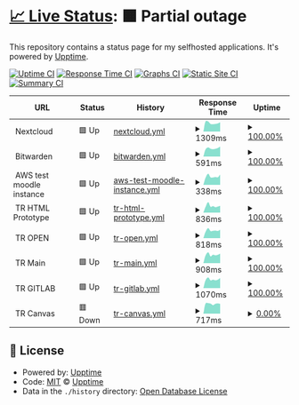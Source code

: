 # [📈 Live Status](https://ldunkum.github.io/status/): <!--live status--> **🟧 Partial outage**

This repository contains a status page for my selfhosted applications. It's powered by [Upptime](https://github.com/upptime/upptime).

[![Uptime CI](https://github.com/ldunkum/upptime/workflows/Uptime%20CI/badge.svg)](https://github.com/ldunkum/upptime/actions?query=workflow%3A%22Uptime+CI%22)
[![Response Time CI](https://github.com/ldunkum/upptime/workflows/Response%20Time%20CI/badge.svg)](https://github.com/ldunkum/upptime/actions?query=workflow%3A%22Response+Time+CI%22)
[![Graphs CI](https://github.com/ldunkum/upptime/workflows/Graphs%20CI/badge.svg)](https://github.com/ldunkum/upptime/actions?query=workflow%3A%22Graphs+CI%22)
[![Static Site CI](https://github.com/ldunkum/upptime/workflows/Static%20Site%20CI/badge.svg)](https://github.com/ldunkum/upptime/actions?query=workflow%3A%22Static+Site+CI%22)
[![Summary CI](https://github.com/ldunkum/upptime/workflows/Summary%20CI/badge.svg)](https://github.com/ldunkum/upptime/actions?query=workflow%3A%22Summary+CI%22)

<!--start: status pages-->
<!-- This summary is generated by Upptime (https://github.com/upptime/upptime) -->
<!-- Do not edit this manually, your changes will be overwritten -->
<!-- prettier-ignore -->
| URL | Status | History | Response Time | Uptime |
| --- | ------ | ------- | ------------- | ------ |
| <img alt="" src="https://nextcloud.com/wp-content/themes/next/assets/img/common/favicon.png" height="13"> Nextcloud | 🟩 Up | [nextcloud.yml](https://github.com/ldunkum/status/commits/HEAD/history/nextcloud.yml) | <details><summary><img alt="Response time graph" src="./graphs/nextcloud/response-time-week.png" height="20"> 1309ms</summary><br><a href="https://ldunkum.github.io/status/history/nextcloud"><img alt="Response time 1721" src="https://img.shields.io/endpoint?url=https%3A%2F%2Fraw.githubusercontent.com%2Fldunkum%2Fstatus%2FHEAD%2Fapi%2Fnextcloud%2Fresponse-time.json"></a><br><a href="https://ldunkum.github.io/status/history/nextcloud"><img alt="24-hour response time 1196" src="https://img.shields.io/endpoint?url=https%3A%2F%2Fraw.githubusercontent.com%2Fldunkum%2Fstatus%2FHEAD%2Fapi%2Fnextcloud%2Fresponse-time-day.json"></a><br><a href="https://ldunkum.github.io/status/history/nextcloud"><img alt="7-day response time 1309" src="https://img.shields.io/endpoint?url=https%3A%2F%2Fraw.githubusercontent.com%2Fldunkum%2Fstatus%2FHEAD%2Fapi%2Fnextcloud%2Fresponse-time-week.json"></a><br><a href="https://ldunkum.github.io/status/history/nextcloud"><img alt="30-day response time 1539" src="https://img.shields.io/endpoint?url=https%3A%2F%2Fraw.githubusercontent.com%2Fldunkum%2Fstatus%2FHEAD%2Fapi%2Fnextcloud%2Fresponse-time-month.json"></a><br><a href="https://ldunkum.github.io/status/history/nextcloud"><img alt="1-year response time 1721" src="https://img.shields.io/endpoint?url=https%3A%2F%2Fraw.githubusercontent.com%2Fldunkum%2Fstatus%2FHEAD%2Fapi%2Fnextcloud%2Fresponse-time-year.json"></a></details> | <details><summary><a href="https://ldunkum.github.io/status/history/nextcloud">100.00%</a></summary><a href="https://ldunkum.github.io/status/history/nextcloud"><img alt="All-time uptime 87.34%" src="https://img.shields.io/endpoint?url=https%3A%2F%2Fraw.githubusercontent.com%2Fldunkum%2Fstatus%2FHEAD%2Fapi%2Fnextcloud%2Fuptime.json"></a><br><a href="https://ldunkum.github.io/status/history/nextcloud"><img alt="24-hour uptime 100.00%" src="https://img.shields.io/endpoint?url=https%3A%2F%2Fraw.githubusercontent.com%2Fldunkum%2Fstatus%2FHEAD%2Fapi%2Fnextcloud%2Fuptime-day.json"></a><br><a href="https://ldunkum.github.io/status/history/nextcloud"><img alt="7-day uptime 100.00%" src="https://img.shields.io/endpoint?url=https%3A%2F%2Fraw.githubusercontent.com%2Fldunkum%2Fstatus%2FHEAD%2Fapi%2Fnextcloud%2Fuptime-week.json"></a><br><a href="https://ldunkum.github.io/status/history/nextcloud"><img alt="30-day uptime 79.34%" src="https://img.shields.io/endpoint?url=https%3A%2F%2Fraw.githubusercontent.com%2Fldunkum%2Fstatus%2FHEAD%2Fapi%2Fnextcloud%2Fuptime-month.json"></a><br><a href="https://ldunkum.github.io/status/history/nextcloud"><img alt="1-year uptime 87.34%" src="https://img.shields.io/endpoint?url=https%3A%2F%2Fraw.githubusercontent.com%2Fldunkum%2Fstatus%2FHEAD%2Fapi%2Fnextcloud%2Fuptime-year.json"></a></details>
| <img alt="" src="https://bitwarden.com/favicon-32x32.png" height="13"> Bitwarden | 🟩 Up | [bitwarden.yml](https://github.com/ldunkum/status/commits/HEAD/history/bitwarden.yml) | <details><summary><img alt="Response time graph" src="./graphs/bitwarden/response-time-week.png" height="20"> 591ms</summary><br><a href="https://ldunkum.github.io/status/history/bitwarden"><img alt="Response time 728" src="https://img.shields.io/endpoint?url=https%3A%2F%2Fraw.githubusercontent.com%2Fldunkum%2Fstatus%2FHEAD%2Fapi%2Fbitwarden%2Fresponse-time.json"></a><br><a href="https://ldunkum.github.io/status/history/bitwarden"><img alt="24-hour response time 570" src="https://img.shields.io/endpoint?url=https%3A%2F%2Fraw.githubusercontent.com%2Fldunkum%2Fstatus%2FHEAD%2Fapi%2Fbitwarden%2Fresponse-time-day.json"></a><br><a href="https://ldunkum.github.io/status/history/bitwarden"><img alt="7-day response time 591" src="https://img.shields.io/endpoint?url=https%3A%2F%2Fraw.githubusercontent.com%2Fldunkum%2Fstatus%2FHEAD%2Fapi%2Fbitwarden%2Fresponse-time-week.json"></a><br><a href="https://ldunkum.github.io/status/history/bitwarden"><img alt="30-day response time 697" src="https://img.shields.io/endpoint?url=https%3A%2F%2Fraw.githubusercontent.com%2Fldunkum%2Fstatus%2FHEAD%2Fapi%2Fbitwarden%2Fresponse-time-month.json"></a><br><a href="https://ldunkum.github.io/status/history/bitwarden"><img alt="1-year response time 728" src="https://img.shields.io/endpoint?url=https%3A%2F%2Fraw.githubusercontent.com%2Fldunkum%2Fstatus%2FHEAD%2Fapi%2Fbitwarden%2Fresponse-time-year.json"></a></details> | <details><summary><a href="https://ldunkum.github.io/status/history/bitwarden">100.00%</a></summary><a href="https://ldunkum.github.io/status/history/bitwarden"><img alt="All-time uptime 87.61%" src="https://img.shields.io/endpoint?url=https%3A%2F%2Fraw.githubusercontent.com%2Fldunkum%2Fstatus%2FHEAD%2Fapi%2Fbitwarden%2Fuptime.json"></a><br><a href="https://ldunkum.github.io/status/history/bitwarden"><img alt="24-hour uptime 100.00%" src="https://img.shields.io/endpoint?url=https%3A%2F%2Fraw.githubusercontent.com%2Fldunkum%2Fstatus%2FHEAD%2Fapi%2Fbitwarden%2Fuptime-day.json"></a><br><a href="https://ldunkum.github.io/status/history/bitwarden"><img alt="7-day uptime 100.00%" src="https://img.shields.io/endpoint?url=https%3A%2F%2Fraw.githubusercontent.com%2Fldunkum%2Fstatus%2FHEAD%2Fapi%2Fbitwarden%2Fuptime-week.json"></a><br><a href="https://ldunkum.github.io/status/history/bitwarden"><img alt="30-day uptime 79.30%" src="https://img.shields.io/endpoint?url=https%3A%2F%2Fraw.githubusercontent.com%2Fldunkum%2Fstatus%2FHEAD%2Fapi%2Fbitwarden%2Fuptime-month.json"></a><br><a href="https://ldunkum.github.io/status/history/bitwarden"><img alt="1-year uptime 87.61%" src="https://img.shields.io/endpoint?url=https%3A%2F%2Fraw.githubusercontent.com%2Fldunkum%2Fstatus%2FHEAD%2Fapi%2Fbitwarden%2Fuptime-year.json"></a></details>
| <img alt="" src="https://favicons.githubusercontent.com/null" height="13"> AWS test moodle instance | 🟩 Up | [aws-test-moodle-instance.yml](https://github.com/ldunkum/status/commits/HEAD/history/aws-test-moodle-instance.yml) | <details><summary><img alt="Response time graph" src="./graphs/aws-test-moodle-instance/response-time-week.png" height="20"> 338ms</summary><br><a href="https://ldunkum.github.io/status/history/aws-test-moodle-instance"><img alt="Response time 427" src="https://img.shields.io/endpoint?url=https%3A%2F%2Fraw.githubusercontent.com%2Fldunkum%2Fstatus%2FHEAD%2Fapi%2Faws-test-moodle-instance%2Fresponse-time.json"></a><br><a href="https://ldunkum.github.io/status/history/aws-test-moodle-instance"><img alt="24-hour response time 315" src="https://img.shields.io/endpoint?url=https%3A%2F%2Fraw.githubusercontent.com%2Fldunkum%2Fstatus%2FHEAD%2Fapi%2Faws-test-moodle-instance%2Fresponse-time-day.json"></a><br><a href="https://ldunkum.github.io/status/history/aws-test-moodle-instance"><img alt="7-day response time 338" src="https://img.shields.io/endpoint?url=https%3A%2F%2Fraw.githubusercontent.com%2Fldunkum%2Fstatus%2FHEAD%2Fapi%2Faws-test-moodle-instance%2Fresponse-time-week.json"></a><br><a href="https://ldunkum.github.io/status/history/aws-test-moodle-instance"><img alt="30-day response time 392" src="https://img.shields.io/endpoint?url=https%3A%2F%2Fraw.githubusercontent.com%2Fldunkum%2Fstatus%2FHEAD%2Fapi%2Faws-test-moodle-instance%2Fresponse-time-month.json"></a><br><a href="https://ldunkum.github.io/status/history/aws-test-moodle-instance"><img alt="1-year response time 427" src="https://img.shields.io/endpoint?url=https%3A%2F%2Fraw.githubusercontent.com%2Fldunkum%2Fstatus%2FHEAD%2Fapi%2Faws-test-moodle-instance%2Fresponse-time-year.json"></a></details> | <details><summary><a href="https://ldunkum.github.io/status/history/aws-test-moodle-instance">100.00%</a></summary><a href="https://ldunkum.github.io/status/history/aws-test-moodle-instance"><img alt="All-time uptime 99.98%" src="https://img.shields.io/endpoint?url=https%3A%2F%2Fraw.githubusercontent.com%2Fldunkum%2Fstatus%2FHEAD%2Fapi%2Faws-test-moodle-instance%2Fuptime.json"></a><br><a href="https://ldunkum.github.io/status/history/aws-test-moodle-instance"><img alt="24-hour uptime 100.00%" src="https://img.shields.io/endpoint?url=https%3A%2F%2Fraw.githubusercontent.com%2Fldunkum%2Fstatus%2FHEAD%2Fapi%2Faws-test-moodle-instance%2Fuptime-day.json"></a><br><a href="https://ldunkum.github.io/status/history/aws-test-moodle-instance"><img alt="7-day uptime 100.00%" src="https://img.shields.io/endpoint?url=https%3A%2F%2Fraw.githubusercontent.com%2Fldunkum%2Fstatus%2FHEAD%2Fapi%2Faws-test-moodle-instance%2Fuptime-week.json"></a><br><a href="https://ldunkum.github.io/status/history/aws-test-moodle-instance"><img alt="30-day uptime 100.00%" src="https://img.shields.io/endpoint?url=https%3A%2F%2Fraw.githubusercontent.com%2Fldunkum%2Fstatus%2FHEAD%2Fapi%2Faws-test-moodle-instance%2Fuptime-month.json"></a><br><a href="https://ldunkum.github.io/status/history/aws-test-moodle-instance"><img alt="1-year uptime 99.98%" src="https://img.shields.io/endpoint?url=https%3A%2F%2Fraw.githubusercontent.com%2Fldunkum%2Fstatus%2FHEAD%2Fapi%2Faws-test-moodle-instance%2Fuptime-year.json"></a></details>
| <img alt="" src="https://favicons.githubusercontent.com/null" height="13"> TR HTML Prototype | 🟩 Up | [tr-html-prototype.yml](https://github.com/ldunkum/status/commits/HEAD/history/tr-html-prototype.yml) | <details><summary><img alt="Response time graph" src="./graphs/tr-html-prototype/response-time-week.png" height="20"> 836ms</summary><br><a href="https://ldunkum.github.io/status/history/tr-html-prototype"><img alt="Response time 987" src="https://img.shields.io/endpoint?url=https%3A%2F%2Fraw.githubusercontent.com%2Fldunkum%2Fstatus%2FHEAD%2Fapi%2Ftr-html-prototype%2Fresponse-time.json"></a><br><a href="https://ldunkum.github.io/status/history/tr-html-prototype"><img alt="24-hour response time 795" src="https://img.shields.io/endpoint?url=https%3A%2F%2Fraw.githubusercontent.com%2Fldunkum%2Fstatus%2FHEAD%2Fapi%2Ftr-html-prototype%2Fresponse-time-day.json"></a><br><a href="https://ldunkum.github.io/status/history/tr-html-prototype"><img alt="7-day response time 836" src="https://img.shields.io/endpoint?url=https%3A%2F%2Fraw.githubusercontent.com%2Fldunkum%2Fstatus%2FHEAD%2Fapi%2Ftr-html-prototype%2Fresponse-time-week.json"></a><br><a href="https://ldunkum.github.io/status/history/tr-html-prototype"><img alt="30-day response time 934" src="https://img.shields.io/endpoint?url=https%3A%2F%2Fraw.githubusercontent.com%2Fldunkum%2Fstatus%2FHEAD%2Fapi%2Ftr-html-prototype%2Fresponse-time-month.json"></a><br><a href="https://ldunkum.github.io/status/history/tr-html-prototype"><img alt="1-year response time 987" src="https://img.shields.io/endpoint?url=https%3A%2F%2Fraw.githubusercontent.com%2Fldunkum%2Fstatus%2FHEAD%2Fapi%2Ftr-html-prototype%2Fresponse-time-year.json"></a></details> | <details><summary><a href="https://ldunkum.github.io/status/history/tr-html-prototype">100.00%</a></summary><a href="https://ldunkum.github.io/status/history/tr-html-prototype"><img alt="All-time uptime 100.00%" src="https://img.shields.io/endpoint?url=https%3A%2F%2Fraw.githubusercontent.com%2Fldunkum%2Fstatus%2FHEAD%2Fapi%2Ftr-html-prototype%2Fuptime.json"></a><br><a href="https://ldunkum.github.io/status/history/tr-html-prototype"><img alt="24-hour uptime 100.00%" src="https://img.shields.io/endpoint?url=https%3A%2F%2Fraw.githubusercontent.com%2Fldunkum%2Fstatus%2FHEAD%2Fapi%2Ftr-html-prototype%2Fuptime-day.json"></a><br><a href="https://ldunkum.github.io/status/history/tr-html-prototype"><img alt="7-day uptime 100.00%" src="https://img.shields.io/endpoint?url=https%3A%2F%2Fraw.githubusercontent.com%2Fldunkum%2Fstatus%2FHEAD%2Fapi%2Ftr-html-prototype%2Fuptime-week.json"></a><br><a href="https://ldunkum.github.io/status/history/tr-html-prototype"><img alt="30-day uptime 100.00%" src="https://img.shields.io/endpoint?url=https%3A%2F%2Fraw.githubusercontent.com%2Fldunkum%2Fstatus%2FHEAD%2Fapi%2Ftr-html-prototype%2Fuptime-month.json"></a><br><a href="https://ldunkum.github.io/status/history/tr-html-prototype"><img alt="1-year uptime 100.00%" src="https://img.shields.io/endpoint?url=https%3A%2F%2Fraw.githubusercontent.com%2Fldunkum%2Fstatus%2FHEAD%2Fapi%2Ftr-html-prototype%2Fuptime-year.json"></a></details>
| <img alt="" src="https://favicons.githubusercontent.com/null" height="13"> TR OPEN | 🟩 Up | [tr-open.yml](https://github.com/ldunkum/status/commits/HEAD/history/tr-open.yml) | <details><summary><img alt="Response time graph" src="./graphs/tr-open/response-time-week.png" height="20"> 818ms</summary><br><a href="https://ldunkum.github.io/status/history/tr-open"><img alt="Response time 969" src="https://img.shields.io/endpoint?url=https%3A%2F%2Fraw.githubusercontent.com%2Fldunkum%2Fstatus%2FHEAD%2Fapi%2Ftr-open%2Fresponse-time.json"></a><br><a href="https://ldunkum.github.io/status/history/tr-open"><img alt="24-hour response time 695" src="https://img.shields.io/endpoint?url=https%3A%2F%2Fraw.githubusercontent.com%2Fldunkum%2Fstatus%2FHEAD%2Fapi%2Ftr-open%2Fresponse-time-day.json"></a><br><a href="https://ldunkum.github.io/status/history/tr-open"><img alt="7-day response time 818" src="https://img.shields.io/endpoint?url=https%3A%2F%2Fraw.githubusercontent.com%2Fldunkum%2Fstatus%2FHEAD%2Fapi%2Ftr-open%2Fresponse-time-week.json"></a><br><a href="https://ldunkum.github.io/status/history/tr-open"><img alt="30-day response time 924" src="https://img.shields.io/endpoint?url=https%3A%2F%2Fraw.githubusercontent.com%2Fldunkum%2Fstatus%2FHEAD%2Fapi%2Ftr-open%2Fresponse-time-month.json"></a><br><a href="https://ldunkum.github.io/status/history/tr-open"><img alt="1-year response time 969" src="https://img.shields.io/endpoint?url=https%3A%2F%2Fraw.githubusercontent.com%2Fldunkum%2Fstatus%2FHEAD%2Fapi%2Ftr-open%2Fresponse-time-year.json"></a></details> | <details><summary><a href="https://ldunkum.github.io/status/history/tr-open">100.00%</a></summary><a href="https://ldunkum.github.io/status/history/tr-open"><img alt="All-time uptime 99.97%" src="https://img.shields.io/endpoint?url=https%3A%2F%2Fraw.githubusercontent.com%2Fldunkum%2Fstatus%2FHEAD%2Fapi%2Ftr-open%2Fuptime.json"></a><br><a href="https://ldunkum.github.io/status/history/tr-open"><img alt="24-hour uptime 100.00%" src="https://img.shields.io/endpoint?url=https%3A%2F%2Fraw.githubusercontent.com%2Fldunkum%2Fstatus%2FHEAD%2Fapi%2Ftr-open%2Fuptime-day.json"></a><br><a href="https://ldunkum.github.io/status/history/tr-open"><img alt="7-day uptime 100.00%" src="https://img.shields.io/endpoint?url=https%3A%2F%2Fraw.githubusercontent.com%2Fldunkum%2Fstatus%2FHEAD%2Fapi%2Ftr-open%2Fuptime-week.json"></a><br><a href="https://ldunkum.github.io/status/history/tr-open"><img alt="30-day uptime 100.00%" src="https://img.shields.io/endpoint?url=https%3A%2F%2Fraw.githubusercontent.com%2Fldunkum%2Fstatus%2FHEAD%2Fapi%2Ftr-open%2Fuptime-month.json"></a><br><a href="https://ldunkum.github.io/status/history/tr-open"><img alt="1-year uptime 99.97%" src="https://img.shields.io/endpoint?url=https%3A%2F%2Fraw.githubusercontent.com%2Fldunkum%2Fstatus%2FHEAD%2Fapi%2Ftr-open%2Fuptime-year.json"></a></details>
| <img alt="" src="https://favicons.githubusercontent.com/null" height="13"> TR Main | 🟩 Up | [tr-main.yml](https://github.com/ldunkum/status/commits/HEAD/history/tr-main.yml) | <details><summary><img alt="Response time graph" src="./graphs/tr-main/response-time-week.png" height="20"> 908ms</summary><br><a href="https://ldunkum.github.io/status/history/tr-main"><img alt="Response time 1318" src="https://img.shields.io/endpoint?url=https%3A%2F%2Fraw.githubusercontent.com%2Fldunkum%2Fstatus%2FHEAD%2Fapi%2Ftr-main%2Fresponse-time.json"></a><br><a href="https://ldunkum.github.io/status/history/tr-main"><img alt="24-hour response time 885" src="https://img.shields.io/endpoint?url=https%3A%2F%2Fraw.githubusercontent.com%2Fldunkum%2Fstatus%2FHEAD%2Fapi%2Ftr-main%2Fresponse-time-day.json"></a><br><a href="https://ldunkum.github.io/status/history/tr-main"><img alt="7-day response time 908" src="https://img.shields.io/endpoint?url=https%3A%2F%2Fraw.githubusercontent.com%2Fldunkum%2Fstatus%2FHEAD%2Fapi%2Ftr-main%2Fresponse-time-week.json"></a><br><a href="https://ldunkum.github.io/status/history/tr-main"><img alt="30-day response time 988" src="https://img.shields.io/endpoint?url=https%3A%2F%2Fraw.githubusercontent.com%2Fldunkum%2Fstatus%2FHEAD%2Fapi%2Ftr-main%2Fresponse-time-month.json"></a><br><a href="https://ldunkum.github.io/status/history/tr-main"><img alt="1-year response time 1318" src="https://img.shields.io/endpoint?url=https%3A%2F%2Fraw.githubusercontent.com%2Fldunkum%2Fstatus%2FHEAD%2Fapi%2Ftr-main%2Fresponse-time-year.json"></a></details> | <details><summary><a href="https://ldunkum.github.io/status/history/tr-main">100.00%</a></summary><a href="https://ldunkum.github.io/status/history/tr-main"><img alt="All-time uptime 99.96%" src="https://img.shields.io/endpoint?url=https%3A%2F%2Fraw.githubusercontent.com%2Fldunkum%2Fstatus%2FHEAD%2Fapi%2Ftr-main%2Fuptime.json"></a><br><a href="https://ldunkum.github.io/status/history/tr-main"><img alt="24-hour uptime 100.00%" src="https://img.shields.io/endpoint?url=https%3A%2F%2Fraw.githubusercontent.com%2Fldunkum%2Fstatus%2FHEAD%2Fapi%2Ftr-main%2Fuptime-day.json"></a><br><a href="https://ldunkum.github.io/status/history/tr-main"><img alt="7-day uptime 100.00%" src="https://img.shields.io/endpoint?url=https%3A%2F%2Fraw.githubusercontent.com%2Fldunkum%2Fstatus%2FHEAD%2Fapi%2Ftr-main%2Fuptime-week.json"></a><br><a href="https://ldunkum.github.io/status/history/tr-main"><img alt="30-day uptime 100.00%" src="https://img.shields.io/endpoint?url=https%3A%2F%2Fraw.githubusercontent.com%2Fldunkum%2Fstatus%2FHEAD%2Fapi%2Ftr-main%2Fuptime-month.json"></a><br><a href="https://ldunkum.github.io/status/history/tr-main"><img alt="1-year uptime 99.96%" src="https://img.shields.io/endpoint?url=https%3A%2F%2Fraw.githubusercontent.com%2Fldunkum%2Fstatus%2FHEAD%2Fapi%2Ftr-main%2Fuptime-year.json"></a></details>
| <img alt="" src="https://favicons.githubusercontent.com/null" height="13"> TR GITLAB | 🟩 Up | [tr-gitlab.yml](https://github.com/ldunkum/status/commits/HEAD/history/tr-gitlab.yml) | <details><summary><img alt="Response time graph" src="./graphs/tr-gitlab/response-time-week.png" height="20"> 1070ms</summary><br><a href="https://ldunkum.github.io/status/history/tr-gitlab"><img alt="Response time 1438" src="https://img.shields.io/endpoint?url=https%3A%2F%2Fraw.githubusercontent.com%2Fldunkum%2Fstatus%2FHEAD%2Fapi%2Ftr-gitlab%2Fresponse-time.json"></a><br><a href="https://ldunkum.github.io/status/history/tr-gitlab"><img alt="24-hour response time 911" src="https://img.shields.io/endpoint?url=https%3A%2F%2Fraw.githubusercontent.com%2Fldunkum%2Fstatus%2FHEAD%2Fapi%2Ftr-gitlab%2Fresponse-time-day.json"></a><br><a href="https://ldunkum.github.io/status/history/tr-gitlab"><img alt="7-day response time 1070" src="https://img.shields.io/endpoint?url=https%3A%2F%2Fraw.githubusercontent.com%2Fldunkum%2Fstatus%2FHEAD%2Fapi%2Ftr-gitlab%2Fresponse-time-week.json"></a><br><a href="https://ldunkum.github.io/status/history/tr-gitlab"><img alt="30-day response time 1285" src="https://img.shields.io/endpoint?url=https%3A%2F%2Fraw.githubusercontent.com%2Fldunkum%2Fstatus%2FHEAD%2Fapi%2Ftr-gitlab%2Fresponse-time-month.json"></a><br><a href="https://ldunkum.github.io/status/history/tr-gitlab"><img alt="1-year response time 1438" src="https://img.shields.io/endpoint?url=https%3A%2F%2Fraw.githubusercontent.com%2Fldunkum%2Fstatus%2FHEAD%2Fapi%2Ftr-gitlab%2Fresponse-time-year.json"></a></details> | <details><summary><a href="https://ldunkum.github.io/status/history/tr-gitlab">100.00%</a></summary><a href="https://ldunkum.github.io/status/history/tr-gitlab"><img alt="All-time uptime 97.49%" src="https://img.shields.io/endpoint?url=https%3A%2F%2Fraw.githubusercontent.com%2Fldunkum%2Fstatus%2FHEAD%2Fapi%2Ftr-gitlab%2Fuptime.json"></a><br><a href="https://ldunkum.github.io/status/history/tr-gitlab"><img alt="24-hour uptime 100.00%" src="https://img.shields.io/endpoint?url=https%3A%2F%2Fraw.githubusercontent.com%2Fldunkum%2Fstatus%2FHEAD%2Fapi%2Ftr-gitlab%2Fuptime-day.json"></a><br><a href="https://ldunkum.github.io/status/history/tr-gitlab"><img alt="7-day uptime 100.00%" src="https://img.shields.io/endpoint?url=https%3A%2F%2Fraw.githubusercontent.com%2Fldunkum%2Fstatus%2FHEAD%2Fapi%2Ftr-gitlab%2Fuptime-week.json"></a><br><a href="https://ldunkum.github.io/status/history/tr-gitlab"><img alt="30-day uptime 99.08%" src="https://img.shields.io/endpoint?url=https%3A%2F%2Fraw.githubusercontent.com%2Fldunkum%2Fstatus%2FHEAD%2Fapi%2Ftr-gitlab%2Fuptime-month.json"></a><br><a href="https://ldunkum.github.io/status/history/tr-gitlab"><img alt="1-year uptime 97.49%" src="https://img.shields.io/endpoint?url=https%3A%2F%2Fraw.githubusercontent.com%2Fldunkum%2Fstatus%2FHEAD%2Fapi%2Ftr-gitlab%2Fuptime-year.json"></a></details>
| <img alt="" src="https://favicons.githubusercontent.com/null" height="13"> TR Canvas | 🟥 Down | [tr-canvas.yml](https://github.com/ldunkum/status/commits/HEAD/history/tr-canvas.yml) | <details><summary><img alt="Response time graph" src="./graphs/tr-canvas/response-time-week.png" height="20"> 717ms</summary><br><a href="https://ldunkum.github.io/status/history/tr-canvas"><img alt="Response time 763" src="https://img.shields.io/endpoint?url=https%3A%2F%2Fraw.githubusercontent.com%2Fldunkum%2Fstatus%2FHEAD%2Fapi%2Ftr-canvas%2Fresponse-time.json"></a><br><a href="https://ldunkum.github.io/status/history/tr-canvas"><img alt="24-hour response time 835" src="https://img.shields.io/endpoint?url=https%3A%2F%2Fraw.githubusercontent.com%2Fldunkum%2Fstatus%2FHEAD%2Fapi%2Ftr-canvas%2Fresponse-time-day.json"></a><br><a href="https://ldunkum.github.io/status/history/tr-canvas"><img alt="7-day response time 717" src="https://img.shields.io/endpoint?url=https%3A%2F%2Fraw.githubusercontent.com%2Fldunkum%2Fstatus%2FHEAD%2Fapi%2Ftr-canvas%2Fresponse-time-week.json"></a><br><a href="https://ldunkum.github.io/status/history/tr-canvas"><img alt="30-day response time 763" src="https://img.shields.io/endpoint?url=https%3A%2F%2Fraw.githubusercontent.com%2Fldunkum%2Fstatus%2FHEAD%2Fapi%2Ftr-canvas%2Fresponse-time-month.json"></a><br><a href="https://ldunkum.github.io/status/history/tr-canvas"><img alt="1-year response time 763" src="https://img.shields.io/endpoint?url=https%3A%2F%2Fraw.githubusercontent.com%2Fldunkum%2Fstatus%2FHEAD%2Fapi%2Ftr-canvas%2Fresponse-time-year.json"></a></details> | <details><summary><a href="https://ldunkum.github.io/status/history/tr-canvas">0.00%</a></summary><a href="https://ldunkum.github.io/status/history/tr-canvas"><img alt="All-time uptime 0.00%" src="https://img.shields.io/endpoint?url=https%3A%2F%2Fraw.githubusercontent.com%2Fldunkum%2Fstatus%2FHEAD%2Fapi%2Ftr-canvas%2Fuptime.json"></a><br><a href="https://ldunkum.github.io/status/history/tr-canvas"><img alt="24-hour uptime 0.00%" src="https://img.shields.io/endpoint?url=https%3A%2F%2Fraw.githubusercontent.com%2Fldunkum%2Fstatus%2FHEAD%2Fapi%2Ftr-canvas%2Fuptime-day.json"></a><br><a href="https://ldunkum.github.io/status/history/tr-canvas"><img alt="7-day uptime 0.00%" src="https://img.shields.io/endpoint?url=https%3A%2F%2Fraw.githubusercontent.com%2Fldunkum%2Fstatus%2FHEAD%2Fapi%2Ftr-canvas%2Fuptime-week.json"></a><br><a href="https://ldunkum.github.io/status/history/tr-canvas"><img alt="30-day uptime 0.00%" src="https://img.shields.io/endpoint?url=https%3A%2F%2Fraw.githubusercontent.com%2Fldunkum%2Fstatus%2FHEAD%2Fapi%2Ftr-canvas%2Fuptime-month.json"></a><br><a href="https://ldunkum.github.io/status/history/tr-canvas"><img alt="1-year uptime 0.00%" src="https://img.shields.io/endpoint?url=https%3A%2F%2Fraw.githubusercontent.com%2Fldunkum%2Fstatus%2FHEAD%2Fapi%2Ftr-canvas%2Fuptime-year.json"></a></details>

<!--end: status pages-->

## 📄 License

- Powered by: [Upptime](https://github.com/upptime/upptime)
- Code: [MIT](./LICENSE) © [Upptime](https://upptime.js.org)
- Data in the `./history` directory: [Open Database License](https://opendatacommons.org/licenses/odbl/1-0/)
